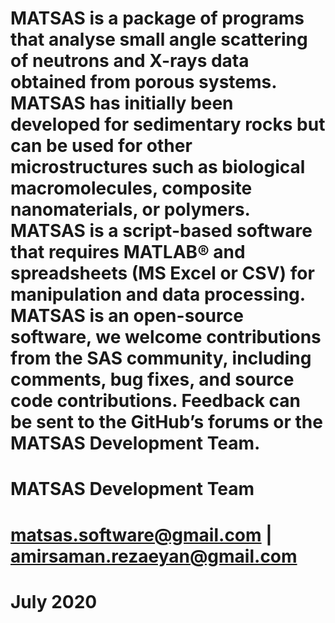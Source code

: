 # MATSAS is a package of programs that analyse small angle scattering of neutrons and X-rays data obtained from porous systems. MATSAS has initially been developed for sedimentary rocks but can be used for other microstructures such as biological macromolecules, composite nanomaterials, or polymers. MATSAS is a script-based software that requires MATLAB® and spreadsheets (MS Excel or CSV) for manipulation and data processing. MATSAS is an open-source software, we welcome contributions from the SAS community, including comments, bug fixes, and source code contributions. Feedback can be sent to the GitHub’s forums or the MATSAS Development Team.
# MATSAS Development Team
# matsas.software@gmail.com | amirsaman.rezaeyan@gmail.com
# July 2020

